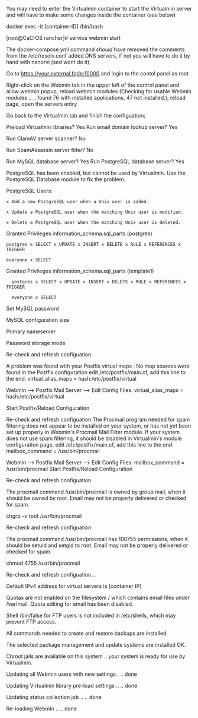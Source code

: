 You may need to enter the Virtualmin container to start the Virtualmin server and will have to make some changes inside the container (see below)

docker exec -it [container-ID] /bin/bash

[root@CaCrOS rancher]# service webmin start

The docker-compose.yml command *should* have removed the comments from the /etc/resolv.conf added DNS servers, if not you will have to do it by hand with nano/vi (sed wont do it).

Go to https://your.external.fqdn:10000 and login to the contol panel as root

Right-click on the Webmin tab in the upper left of the control panel and allow webmin popup, reload webmin modules (Checking for usable Webmin modules .. .. found 76 with installed applications, 47 not installed.), reload page, open the servers entry

Go back to the Virtualmin tab and finish the configuation;

Preload Virtualmin libraries? Yes 
Run email domain lookup server? Yes

Run ClamAV server scanner? No

Run SpamAssassin server filter? No

Run MySQL database server? Yes Run PostgreSQL database server? Yes 

PostgreSQL has been enabled, but cannot be used by Virtualmin. Use the PostgreSQL Database module to fix the problem. 
  
  PostgreSQL Users:
  
    x Add a new PostgreSQL user when a Unix user is added.
    
    x Update a PostgreSQL user when the matching Unix user is modified.
    
    x Delete a PostgreSQL user when the matching Unix user is deleted.
  
  Granted Privileges information_schema.sql_parts (postgres) 
  
    postgres x SELECT x UPDATE x INSERT x DELETE x RULE x REFERENCES x TRIGGER
    
    everyone x SELECT 
    
  Granted Privileges information_schema.sql_parts (template1)
    
      postgres x SELECT x UPDATE x INSERT x DELETE x RULE x REFERENCES x TRIGGER
      
      everyone x SELECT

Set MySQL password

MySQL configuration size

Primary nameserver

Password storage mode

Re-check and refresh configuation

A problem was found with your Postfix virtual maps : No map sources were found in the Postfix configuration edit /etc/postfix/main.cf, add this line to the end: virtual_alias_maps = hash:/etc/postfix/virtual

Webmin --> Postfix Mail Server --> Edit Config Files: virtual_alias_maps = hash:/etc/postfix/virtual 

Start Postfix/Reload Configuration

Re-check and refresh configuation The Procmail program needed for spam filtering does not appear to be installed on your system, or has not yet been set up properly in Webmin's Procmail Mail Filter module. If your system does not use spam filtering, it should be disabled in Virtualmin's module configuration page. edit /etc/postfix/main.cf, add this line to the end: mailbox_command = /usr/bin/procmail

Webmin --> Postfix Mail Server --> Edit Config Files: mailbox_command = /usr/bin/procmail Start Postfix/Reload Configuration

Re-check and refresh configuation

The procmail command /usr/bin/procmail is owned by group mail, when it should be owned by root. Email may not be properly delivered or checked for spam.

chgrp -v root /usr/bin/procmail

Re-check and refresh configuation

The procmail command /usr/bin/procmail has 100755 permissions, when it should be setuid and setgid to root. Email may not be properly delivered or checked for spam.

chmod 4755 /usr/bin/procmail

Re-check and refresh configuation...

Default IPv4 address for virtual servers is [container IP]

Quotas are not enabled on the filesystem / which contains email files under /var/mail. Quota editing for email has been disabled.

Shell /bin/false for FTP users is not included in /etc/shells, which may prevent FTP access.

All commands needed to create and restore backups are installed.

The selected package management and update systems are installed OK.

Chroot jails are available on this system
.. your system is ready for use by Virtualmin.

Updating all Webmin users with new settings.. .. done

Updating Virtualmin library pre-load settings .. .. done

Updating status collection job .. .. done

Re-loading Webmin .. .. done
